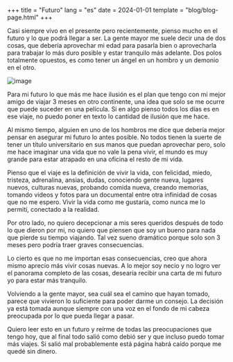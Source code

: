 +++
title = "Futuro"
lang = "es"
date = 2024-01-01
template = "blog/blog-page.html"
+++

Casi siempre vivo en el presente pero recientemente, pienso mucho en el futuro y lo que podrá llegar a ser. La gente mayor me suele decir una de dos cosas, que debería aprovechar mi edad para pasarla bien o aprovecharla para trabajar lo más duro posible y estar tranquilo más adelante. Dos polos totalmente opuestos, es como tener un ángel en un hombro y un demonio en el otro.

![image](/ad.jpg "title")

Para mi futuro lo que más me hace ilusión es el plan que tengo con mi mejor amigo de viajar 3 meses en otro continente, una idea que solo se me ocurre que puede suceder en una película. Si en algo pienso todos los días es en ese viaje, no puedo poner en texto lo cantidad de ilusión que me hace.

Al mismo tiempo, alguien en uno de los hombros me dice que debería mejor pensar en asegurar mi futuro lo antes posible. No todos tienen la suerte de tener un título universitario en sus manos que puedan aprovechar pero, solo me hace imaginar una vida que no vale la pena vivir, el mundo es muy grande para estar atrapado en una oficina el resto de mi vida.

Pienso que el viaje es la definición de vivir la vida, con felicidad, miedo, tristeza, adrenalina, ansias, dudas, conociendo gente nueva, lugares nuevos, culturas nuevas, probando comida nueva, creando memorias, tomando videos y fotos para un documental entre otra infinidad de cosas que no me espero. Vivir la vida como me gustaría, como nunca me lo permití, conectado a la realidad. 

Por otro lado, no quiero decepcionar a mis seres queridos después de todo lo que dieron por mi, no quiero que piensen que soy un bueno para nada que pierde su tiempo viajando. Tal vez sueno dramático porque solo son 3 meses pero podría traer graves consecuencias.

Lo cierto es que no me importan esas consecuencias, creo que ahora mismo aprecio más vivir cosas nuevas. A lo mejor soy necio y no logro ver el panorama completo de las cosas, desearía recibir una carta de mi futuro yo para estar más tranquilo.

Volviendo a la gente mayor, sea cuál sea el camino que hayan tomado, parece que vivieron lo suficiente para poder darme un consejo. La decisión ya está tomada aunque siempre con una voz en el fondo de mi cabeza preocupada por lo que pueda llegar a pasar.

Quiero leer esto en un futuro y reírme de todas las preocupaciones que tengo hoy, que al final todo salió como debió ser y que incluso puedo tomar más viajes. Si salió mal probablemente está página habrá caído porque me quedé sin dinero.